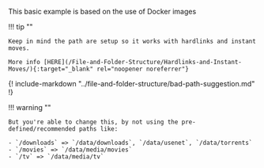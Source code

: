 <!-- markdownlint-disable MD041-->
This basic example is based on the use of Docker images

!!! tip ""

    Keep in mind the path are setup so it works with hardlinks and instant moves.

    More info [HERE](/File-and-Folder-Structure/Hardlinks-and-Instant-Moves/){:target="_blank" rel="noopener noreferrer"}

{! include-markdown "../file-and-folder-structure/bad-path-suggestion.md" !}

!!! warning ""

    But you're able to change this, by not using the pre-defined/recommended paths like:

    - `/downloads` => `/data/downloads`, `/data/usenet`, `/data/torrents`
    - `/movies` => `/data/media/movies`
    - `/tv` => `/data/media/tv`
<!-- markdownlint-enable MD041-->
